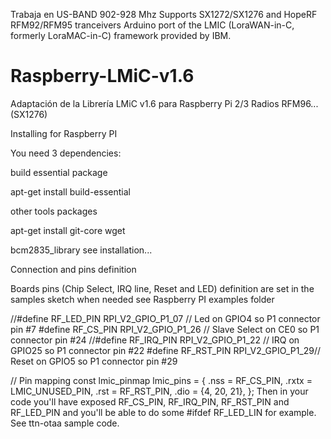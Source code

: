 
Trabaja en US-BAND 902-928 Mhz
Supports SX1272/SX1276 and HopeRF RFM92/RFM95 tranceivers
Arduino port of the LMIC (LoraWAN-in-C, formerly LoraMAC-in-C) framework provided by IBM.

# Raspberry-LMiC-v1.6
Adaptación de la Librería LMiC v1.6 para Raspberry Pi 2/3 Radios RFM96... (SX1276)

Installing for Raspberry PI

You need 3 dependencies:

build essential package

apt-get install build-essential

other tools packages 

apt-get install git-core wget

bcm2835_library see installation...

Connection and pins definition

Boards pins (Chip Select, IRQ line, Reset and LED) definition are set in the samples sketch when needed see Raspberry PI examples folder

//#define RF_LED_PIN RPI_V2_GPIO_P1_07 // Led on GPIO4 so P1 connector pin #7
#define RF_CS_PIN  RPI_V2_GPIO_P1_26 // Slave Select on CE0 so P1 connector pin #24
//#define RF_IRQ_PIN RPI_V2_GPIO_P1_22 // IRQ on GPIO25 so P1 connector pin #22
#define RF_RST_PIN RPI_V2_GPIO_P1_29// Reset on GPIO5 so P1 connector pin #29


// Pin mapping
const lmic_pinmap lmic_pins = {
    .nss  = RF_CS_PIN,
    .rxtx = LMIC_UNUSED_PIN,
    .rst  = RF_RST_PIN,
    .dio  = {4, 20, 21},
};
Then in your code you'll have exposed RF_CS_PIN, RF_IRQ_PIN, RF_RST_PIN and RF_LED_PIN and you'll be able to do some #ifdef RF_LED_LIN for example. See ttn-otaa sample code.


